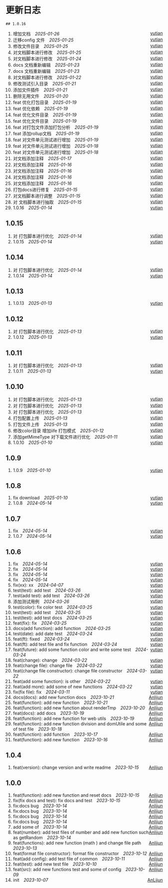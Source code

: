 # 更新日志


    ## 1.0.16
1. <div style="display:flex;justify-content:space-between">
                    <div>
                        <span style="color:var(--vp-c-text-2);margin-right:10px">增加文档</span> 
                        <i style="color:var(--vp-c-text-3)">2025-01-26</i> 
                    </div> 
                    <a href="mailto:nj_yutian@qq.com" class="mail-link">yutian</a> </div>  
 
2. <div style="display:flex;justify-content:space-between">
                    <div>
                        <span style="color:var(--vp-c-text-2);margin-right:10px">迁移config 文件</span> 
                        <i style="color:var(--vp-c-text-3)">2025-01-25</i> 
                    </div> 
                    <a href="mailto:nj_yutian@qq.com" class="mail-link">yutian</a> </div>  
 
3. <div style="display:flex;justify-content:space-between">
                    <div>
                        <span style="color:var(--vp-c-text-2);margin-right:10px">修改文件目录</span> 
                        <i style="color:var(--vp-c-text-3)">2025-01-25</i> 
                    </div> 
                    <a href="mailto:nj_yutian@qq.com" class="mail-link">yutian</a> </div>  
 
4. <div style="display:flex;justify-content:space-between">
                    <div>
                        <span style="color:var(--vp-c-text-2);margin-right:10px">对文档脚本进行修改</span> 
                        <i style="color:var(--vp-c-text-3)">2025-01-25</i> 
                    </div> 
                    <a href="mailto:nj_yutian@qq.com" class="mail-link">yutian</a> </div>  
 
5. <div style="display:flex;justify-content:space-between">
                    <div>
                        <span style="color:var(--vp-c-text-2);margin-right:10px">对文档脚本进行修改</span> 
                        <i style="color:var(--vp-c-text-3)">2025-01-24</i> 
                    </div> 
                    <a href="mailto:nj_yutian@qq.com" class="mail-link">yutian</a> </div>  
 
6. <div style="display:flex;justify-content:space-between">
                    <div>
                        <span style="color:var(--vp-c-text-2);margin-right:10px">docs 文档重新编辑</span> 
                        <i style="color:var(--vp-c-text-3)">2025-01-23</i> 
                    </div> 
                    <a href="mailto:nj_yutian@qq.com" class="mail-link">yutian</a> </div>  
 
7. <div style="display:flex;justify-content:space-between">
                    <div>
                        <span style="color:var(--vp-c-text-2);margin-right:10px">docs 文档重新编辑</span> 
                        <i style="color:var(--vp-c-text-3)">2025-01-23</i> 
                    </div> 
                    <a href="mailto:nj_yutian@qq.com" class="mail-link">yutian</a> </div>  
 
8. <div style="display:flex;justify-content:space-between">
                    <div>
                        <span style="color:var(--vp-c-text-2);margin-right:10px">对文档脚本进行修改</span> 
                        <i style="color:var(--vp-c-text-3)">2025-01-22</i> 
                    </div> 
                    <a href="mailto:nj_yutian@qq.com" class="mail-link">yutian</a> </div>  
 
9. <div style="display:flex;justify-content:space-between">
                    <div>
                        <span style="color:var(--vp-c-text-2);margin-right:10px">修改测试引入目录</span> 
                        <i style="color:var(--vp-c-text-3)">2025-01-21</i> 
                    </div> 
                    <a href="mailto:nj_yutian@qq.com" class="mail-link">yutian</a> </div>  
 
10. <div style="display:flex;justify-content:space-between">
                    <div>
                        <span style="color:var(--vp-c-text-2);margin-right:10px">添加文件插件</span> 
                        <i style="color:var(--vp-c-text-3)">2025-01-21</i> 
                    </div> 
                    <a href="mailto:nj_yutian@qq.com" class="mail-link">yutian</a> </div>  
 
11. <div style="display:flex;justify-content:space-between">
                    <div>
                        <span style="color:var(--vp-c-text-2);margin-right:10px">删除无用文件</span> 
                        <i style="color:var(--vp-c-text-3)">2025-01-20</i> 
                    </div> 
                    <a href="mailto:nj_yutian@qq.com" class="mail-link">yutian</a> </div>  
 
12. <div style="display:flex;justify-content:space-between">
                    <div>
                        <span style="color:var(--vp-c-text-2);margin-right:10px">feat 优化打包目录</span> 
                        <i style="color:var(--vp-c-text-3)">2025-01-19</i> 
                    </div> 
                    <a href="mailto:nj_yutian@qq.com" class="mail-link">yutian</a> </div>  
 
13. <div style="display:flex;justify-content:space-between">
                    <div>
                        <span style="color:var(--vp-c-text-2);margin-right:10px">feat 优化依赖</span> 
                        <i style="color:var(--vp-c-text-3)">2025-01-19</i> 
                    </div> 
                    <a href="mailto:nj_yutian@qq.com" class="mail-link">yutian</a> </div>  
 
14. <div style="display:flex;justify-content:space-between">
                    <div>
                        <span style="color:var(--vp-c-text-2);margin-right:10px">feat 优化文件目录</span> 
                        <i style="color:var(--vp-c-text-3)">2025-01-19</i> 
                    </div> 
                    <a href="mailto:nj_yutian@qq.com" class="mail-link">yutian</a> </div>  
 
15. <div style="display:flex;justify-content:space-between">
                    <div>
                        <span style="color:var(--vp-c-text-2);margin-right:10px">feat 优化文件目录</span> 
                        <i style="color:var(--vp-c-text-3)">2025-01-19</i> 
                    </div> 
                    <a href="mailto:nj_yutian@qq.com" class="mail-link">yutian</a> </div>  
 
16. <div style="display:flex;justify-content:space-between">
                    <div>
                        <span style="color:var(--vp-c-text-2);margin-right:10px">feat 对打包文件添加打包分析</span> 
                        <i style="color:var(--vp-c-text-3)">2025-01-19</i> 
                    </div> 
                    <a href="mailto:nj_yutian@qq.com" class="mail-link">yutian</a> </div>  
 
17. <div style="display:flex;justify-content:space-between">
                    <div>
                        <span style="color:var(--vp-c-text-2);margin-right:10px">feat 添加rollup文档</span> 
                        <i style="color:var(--vp-c-text-3)">2025-01-19</i> 
                    </div> 
                    <a href="mailto:nj_yutian@qq.com" class="mail-link">yutian</a> </div>  
 
18. <div style="display:flex;justify-content:space-between">
                    <div>
                        <span style="color:var(--vp-c-text-2);margin-right:10px">feat 对文件单元测试进行增加</span> 
                        <i style="color:var(--vp-c-text-3)">2025-01-19</i> 
                    </div> 
                    <a href="mailto:nj_yutian@qq.com" class="mail-link">yutian</a> </div>  
 
19. <div style="display:flex;justify-content:space-between">
                    <div>
                        <span style="color:var(--vp-c-text-2);margin-right:10px">feat 对文件单元测试进行增加</span> 
                        <i style="color:var(--vp-c-text-3)">2025-01-18</i> 
                    </div> 
                    <a href="mailto:nj_yutian@qq.com" class="mail-link">yutian</a> </div>  
 
20. <div style="display:flex;justify-content:space-between">
                    <div>
                        <span style="color:var(--vp-c-text-2);margin-right:10px">feat 对文件单元测试进行增加</span> 
                        <i style="color:var(--vp-c-text-3)">2025-01-18</i> 
                    </div> 
                    <a href="mailto:nj_yutian@qq.com" class="mail-link">yutian</a> </div>  
 
21. <div style="display:flex;justify-content:space-between">
                    <div>
                        <span style="color:var(--vp-c-text-2);margin-right:10px">对文档添加注释</span> 
                        <i style="color:var(--vp-c-text-3)">2025-01-17</i> 
                    </div> 
                    <a href="mailto:nj_yutian@qq.com" class="mail-link">yutian</a> </div>  
 
22. <div style="display:flex;justify-content:space-between">
                    <div>
                        <span style="color:var(--vp-c-text-2);margin-right:10px">对文档添加注释</span> 
                        <i style="color:var(--vp-c-text-3)">2025-01-16</i> 
                    </div> 
                    <a href="mailto:nj_yutian@qq.com" class="mail-link">yutian</a> </div>  
 
23. <div style="display:flex;justify-content:space-between">
                    <div>
                        <span style="color:var(--vp-c-text-2);margin-right:10px">对文档添加注释</span> 
                        <i style="color:var(--vp-c-text-3)">2025-01-16</i> 
                    </div> 
                    <a href="mailto:nj_yutian@qq.com" class="mail-link">yutian</a> </div>  
 
24. <div style="display:flex;justify-content:space-between">
                    <div>
                        <span style="color:var(--vp-c-text-2);margin-right:10px">对文档添加注释</span> 
                        <i style="color:var(--vp-c-text-3)">2025-01-16</i> 
                    </div> 
                    <a href="mailto:nj_yutian@qq.com" class="mail-link">yutian</a> </div>  
 
25. <div style="display:flex;justify-content:space-between">
                    <div>
                        <span style="color:var(--vp-c-text-2);margin-right:10px">对文档添加注释</span> 
                        <i style="color:var(--vp-c-text-3)">2025-01-16</i> 
                    </div> 
                    <a href="mailto:nj_yutian@qq.com" class="mail-link">yutian</a> </div>  
 
26. <div style="display:flex;justify-content:space-between">
                    <div>
                        <span style="color:var(--vp-c-text-2);margin-right:10px">打包docs进行修复</span> 
                        <i style="color:var(--vp-c-text-3)">2025-01-15</i> 
                    </div> 
                    <a href="mailto:nj_yutian@qq.com" class="mail-link">yutian</a> </div>  
 
27. <div style="display:flex;justify-content:space-between">
                    <div>
                        <span style="color:var(--vp-c-text-2);margin-right:10px">对文档脚本进行调整</span> 
                        <i style="color:var(--vp-c-text-3)">2025-01-15</i> 
                    </div> 
                    <a href="mailto:nj_yutian@qq.com" class="mail-link">yutian</a> </div>  
 
28. <div style="display:flex;justify-content:space-between">
                    <div>
                        <span style="color:var(--vp-c-text-2);margin-right:10px">对 文档脚本进行抽取</span> 
                        <i style="color:var(--vp-c-text-3)">2025-01-15</i> 
                    </div> 
                    <a href="mailto:nj_yutian@qq.com" class="mail-link">yutian</a> </div>  
 
29. <div style="display:flex;justify-content:space-between">
                    <div>
                        <span style="color:var(--vp-c-text-2);margin-right:10px">1.0.16</span> 
                        <i style="color:var(--vp-c-text-3)">2025-01-14</i> 
                    </div> 
                    <a href="mailto:nj_yutian@qq.com" class="mail-link">yutian</a> </div>  
 
## 1.0.15
1. <div style="display:flex;justify-content:space-between">
                    <div>
                        <span style="color:var(--vp-c-text-2);margin-right:10px">对 打包脚本进行优化</span> 
                        <i style="color:var(--vp-c-text-3)">2025-01-14</i> 
                    </div> 
                    <a href="mailto:nj_yutian@qq.com" class="mail-link">yutian</a> </div>  
 
2. <div style="display:flex;justify-content:space-between">
                    <div>
                        <span style="color:var(--vp-c-text-2);margin-right:10px">1.0.15</span> 
                        <i style="color:var(--vp-c-text-3)">2025-01-14</i> 
                    </div> 
                    <a href="mailto:nj_yutian@qq.com" class="mail-link">yutian</a> </div>  
 
## 1.0.14
1. <div style="display:flex;justify-content:space-between">
                    <div>
                        <span style="color:var(--vp-c-text-2);margin-right:10px">对 打包脚本进行优化</span> 
                        <i style="color:var(--vp-c-text-3)">2025-01-14</i> 
                    </div> 
                    <a href="mailto:nj_yutian@qq.com" class="mail-link">yutian</a> </div>  
 
2. <div style="display:flex;justify-content:space-between">
                    <div>
                        <span style="color:var(--vp-c-text-2);margin-right:10px">1.0.14</span> 
                        <i style="color:var(--vp-c-text-3)">2025-01-14</i> 
                    </div> 
                    <a href="mailto:nj_yutian@qq.com" class="mail-link">yutian</a> </div>  
 
## 1.0.13
1. <div style="display:flex;justify-content:space-between">
                    <div>
                        <span style="color:var(--vp-c-text-2);margin-right:10px">1.0.13</span> 
                        <i style="color:var(--vp-c-text-3)">2025-01-13</i> 
                    </div> 
                    <a href="mailto:nj_yutian@qq.com" class="mail-link">yutian</a> </div>  
 
## 1.0.12
1. <div style="display:flex;justify-content:space-between">
                    <div>
                        <span style="color:var(--vp-c-text-2);margin-right:10px">对 打包脚本进行优化</span> 
                        <i style="color:var(--vp-c-text-3)">2025-01-13</i> 
                    </div> 
                    <a href="mailto:nj_yutian@qq.com" class="mail-link">yutian</a> </div>  
 
2. <div style="display:flex;justify-content:space-between">
                    <div>
                        <span style="color:var(--vp-c-text-2);margin-right:10px">1.0.12</span> 
                        <i style="color:var(--vp-c-text-3)">2025-01-13</i> 
                    </div> 
                    <a href="mailto:nj_yutian@qq.com" class="mail-link">yutian</a> </div>  
 
## 1.0.11
1. <div style="display:flex;justify-content:space-between">
                    <div>
                        <span style="color:var(--vp-c-text-2);margin-right:10px">对 打包脚本进行优化</span> 
                        <i style="color:var(--vp-c-text-3)">2025-01-13</i> 
                    </div> 
                    <a href="mailto:nj_yutian@qq.com" class="mail-link">yutian</a> </div>  
 
2. <div style="display:flex;justify-content:space-between">
                    <div>
                        <span style="color:var(--vp-c-text-2);margin-right:10px">1.0.11</span> 
                        <i style="color:var(--vp-c-text-3)">2025-01-13</i> 
                    </div> 
                    <a href="mailto:nj_yutian@qq.com" class="mail-link">yutian</a> </div>  
 
## 1.0.10
1. <div style="display:flex;justify-content:space-between">
                    <div>
                        <span style="color:var(--vp-c-text-2);margin-right:10px">对 打包脚本进行优化</span> 
                        <i style="color:var(--vp-c-text-3)">2025-01-13</i> 
                    </div> 
                    <a href="mailto:nj_yutian@qq.com" class="mail-link">yutian</a> </div>  
 
2. <div style="display:flex;justify-content:space-between">
                    <div>
                        <span style="color:var(--vp-c-text-2);margin-right:10px">对 打包脚本进行优化</span> 
                        <i style="color:var(--vp-c-text-3)">2025-01-13</i> 
                    </div> 
                    <a href="mailto:nj_yutian@qq.com" class="mail-link">yutian</a> </div>  
 
3. <div style="display:flex;justify-content:space-between">
                    <div>
                        <span style="color:var(--vp-c-text-2);margin-right:10px">对 打包脚本进行优化</span> 
                        <i style="color:var(--vp-c-text-3)">2025-01-13</i> 
                    </div> 
                    <a href="mailto:nj_yutian@qq.com" class="mail-link">yutian</a> </div>  
 
4. <div style="display:flex;justify-content:space-between">
                    <div>
                        <span style="color:var(--vp-c-text-2);margin-right:10px">打包配置上传</span> 
                        <i style="color:var(--vp-c-text-3)">2025-01-13</i> 
                    </div> 
                    <a href="mailto:nj_yutian@qq.com" class="mail-link">yutian</a> </div>  
 
5. <div style="display:flex;justify-content:space-between">
                    <div>
                        <span style="color:var(--vp-c-text-2);margin-right:10px">打包文件上传</span> 
                        <i style="color:var(--vp-c-text-3)">2025-01-13</i> 
                    </div> 
                    <a href="mailto:nj_yutian@qq.com" class="mail-link">yutian</a> </div>  
 
6. <div style="display:flex;justify-content:space-between">
                    <div>
                        <span style="color:var(--vp-c-text-2);margin-right:10px">修改color目录 增加iife 打包模式</span> 
                        <i style="color:var(--vp-c-text-3)">2025-01-12</i> 
                    </div> 
                    <a href="mailto:nj_yutian@qq.com" class="mail-link">yutian</a> </div>  
 
7. <div style="display:flex;justify-content:space-between">
                    <div>
                        <span style="color:var(--vp-c-text-2);margin-right:10px">添加getMimeType 对下载文件进行优化</span> 
                        <i style="color:var(--vp-c-text-3)">2025-01-11</i> 
                    </div> 
                    <a href="mailto:nj_yutian@qq.com" class="mail-link">yutian</a> </div>  
 
8. <div style="display:flex;justify-content:space-between">
                    <div>
                        <span style="color:var(--vp-c-text-2);margin-right:10px">1.0.10</span> 
                        <i style="color:var(--vp-c-text-3)">2025-01-10</i> 
                    </div> 
                    <a href="mailto:nj_yutian@qq.com" class="mail-link">yutian</a> </div>  
 
## 1.0.9
1. <div style="display:flex;justify-content:space-between">
                    <div>
                        <span style="color:var(--vp-c-text-2);margin-right:10px">1.0.9</span> 
                        <i style="color:var(--vp-c-text-3)">2025-01-10</i> 
                    </div> 
                    <a href="mailto:nj_yutian@qq.com" class="mail-link">yutian</a> </div>  
 
## 1.0.8
1. <div style="display:flex;justify-content:space-between">
                    <div>
                        <span style="color:var(--vp-c-text-2);margin-right:10px">fix download</span> 
                        <i style="color:var(--vp-c-text-3)">2025-01-10</i> 
                    </div> 
                    <a href="mailto:nj_yutian@qq.com" class="mail-link">yutian</a> </div>  
 
2. <div style="display:flex;justify-content:space-between">
                    <div>
                        <span style="color:var(--vp-c-text-2);margin-right:10px">1.0.8</span> 
                        <i style="color:var(--vp-c-text-3)">2024-05-14</i> 
                    </div> 
                    <a href="mailto:nj_yutian@qq.com" class="mail-link">yutian</a> </div>  
 
## 1.0.7
1. <div style="display:flex;justify-content:space-between">
                    <div>
                        <span style="color:var(--vp-c-text-2);margin-right:10px">fix</span> 
                        <i style="color:var(--vp-c-text-3)">2024-05-14</i> 
                    </div> 
                    <a href="mailto:nj_yutian@qq.com" class="mail-link">yutian</a> </div>  
 
2. <div style="display:flex;justify-content:space-between">
                    <div>
                        <span style="color:var(--vp-c-text-2);margin-right:10px">1.0.7</span> 
                        <i style="color:var(--vp-c-text-3)">2024-05-14</i> 
                    </div> 
                    <a href="mailto:nj_yutian@qq.com" class="mail-link">yutian</a> </div>  
 
## 1.0.6
1. <div style="display:flex;justify-content:space-between">
                    <div>
                        <span style="color:var(--vp-c-text-2);margin-right:10px">fix</span> 
                        <i style="color:var(--vp-c-text-3)">2024-05-14</i> 
                    </div> 
                    <a href="mailto:nj_yutian@qq.com" class="mail-link">yutian</a> </div>  
 
2. <div style="display:flex;justify-content:space-between">
                    <div>
                        <span style="color:var(--vp-c-text-2);margin-right:10px">fix</span> 
                        <i style="color:var(--vp-c-text-3)">2024-05-14</i> 
                    </div> 
                    <a href="mailto:nj_yutian@qq.com" class="mail-link">yutian</a> </div>  
 
3. <div style="display:flex;justify-content:space-between">
                    <div>
                        <span style="color:var(--vp-c-text-2);margin-right:10px">fix</span> 
                        <i style="color:var(--vp-c-text-3)">2024-05-14</i> 
                    </div> 
                    <a href="mailto:nj_yutian@qq.com" class="mail-link">yutian</a> </div>  
 
4. <div style="display:flex;justify-content:space-between">
                    <div>
                        <span style="color:var(--vp-c-text-2);margin-right:10px">fix</span> 
                        <i style="color:var(--vp-c-text-3)">2024-05-14</i> 
                    </div> 
                    <a href="mailto:nj_yutian@qq.com" class="mail-link">yutian</a> </div>  
 
5. <div style="display:flex;justify-content:space-between">
                    <div>
                        <span style="color:var(--vp-c-text-2);margin-right:10px">fix(xx): xx</span> 
                        <i style="color:var(--vp-c-text-3)">2024-04-07</i> 
                    </div> 
                    <a href="mailto:nj_yutian@qq.com" class="mail-link">yutian</a> </div>  
 
6. <div style="display:flex;justify-content:space-between">
                    <div>
                        <span style="color:var(--vp-c-text-2);margin-right:10px">test(test): add test</span> 
                        <i style="color:var(--vp-c-text-3)">2024-03-26</i> 
                    </div> 
                    <a href="mailto:nj_yutian@qq.com" class="mail-link">yutian</a> </div>  
 
7. <div style="display:flex;justify-content:space-between">
                    <div>
                        <span style="color:var(--vp-c-text-2);margin-right:10px">test(add test): add test</span> 
                        <i style="color:var(--vp-c-text-3)">2024-03-26</i> 
                    </div> 
                    <a href="mailto:nj_yutian@qq.com" class="mail-link">yutian</a> </div>  
 
8. <div style="display:flex;justify-content:space-between">
                    <div>
                        <span style="color:var(--vp-c-text-2);margin-right:10px">添加测试用例</span> 
                        <i style="color:var(--vp-c-text-3)">2024-03-26</i> 
                    </div> 
                    <a href="mailto:nj_yutian@qq.com" class="mail-link">yutian</a> </div>  
 
9. <div style="display:flex;justify-content:space-between">
                    <div>
                        <span style="color:var(--vp-c-text-2);margin-right:10px">test(color): fix color test</span> 
                        <i style="color:var(--vp-c-text-3)">2024-03-25</i> 
                    </div> 
                    <a href="mailto:nj_yutian@qq.com" class="mail-link">yutian</a> </div>  
 
10. <div style="display:flex;justify-content:space-between">
                    <div>
                        <span style="color:var(--vp-c-text-2);margin-right:10px">test(test): add test</span> 
                        <i style="color:var(--vp-c-text-3)">2024-03-25</i> 
                    </div> 
                    <a href="mailto:nj_yutian@qq.com" class="mail-link">yutian</a> </div>  
 
11. <div style="display:flex;justify-content:space-between">
                    <div>
                        <span style="color:var(--vp-c-text-2);margin-right:10px">test(test): add test docs</span> 
                        <i style="color:var(--vp-c-text-3)">2024-03-25</i> 
                    </div> 
                    <a href="mailto:nj_yutian@qq.com" class="mail-link">yutian</a> </div>  
 
12. <div style="display:flex;justify-content:space-between">
                    <div>
                        <span style="color:var(--vp-c-text-2);margin-right:10px">feat(fix): fix</span> 
                        <i style="color:var(--vp-c-text-3)">2024-03-25</i> 
                    </div> 
                    <a href="mailto:nj_yutian@qq.com" class="mail-link">yutian</a> </div>  
 
13. <div style="display:flex;justify-content:space-between">
                    <div>
                        <span style="color:var(--vp-c-text-2);margin-right:10px">docs(add function): add function</span> 
                        <i style="color:var(--vp-c-text-3)">2024-03-25</i> 
                    </div> 
                    <a href="mailto:nj_yutian@qq.com" class="mail-link">yutian</a> </div>  
 
14. <div style="display:flex;justify-content:space-between">
                    <div>
                        <span style="color:var(--vp-c-text-2);margin-right:10px">test(date): add date test</span> 
                        <i style="color:var(--vp-c-text-3)">2024-03-24</i> 
                    </div> 
                    <a href="mailto:nj_yutian@qq.com" class="mail-link">yutian</a> </div>  
 
15. <div style="display:flex;justify-content:space-between">
                    <div>
                        <span style="color:var(--vp-c-text-2);margin-right:10px">feat(ft): fixed</span> 
                        <i style="color:var(--vp-c-text-3)">2024-03-24</i> 
                    </div> 
                    <a href="mailto:nj_yutian@qq.com" class="mail-link">yutian</a> </div>  
 
16. <div style="display:flex;justify-content:space-between">
                    <div>
                        <span style="color:var(--vp-c-text-2);margin-right:10px">feat(ft): add test file and fix function</span> 
                        <i style="color:var(--vp-c-text-3)">2024-03-24</i> 
                    </div> 
                    <a href="mailto:nj_yutian@qq.com" class="mail-link">yutian</a> </div>  
 
17. <div style="display:flex;justify-content:space-between">
                    <div>
                        <span style="color:var(--vp-c-text-2);margin-right:10px">feat(future): add some function  color and write some test</span> 
                        <i style="color:var(--vp-c-text-3)">2024-03-24</i> 
                    </div> 
                    <a href="mailto:nj_yutian@qq.com" class="mail-link">yutian</a> </div>  
 
18. <div style="display:flex;justify-content:space-between">
                    <div>
                        <span style="color:var(--vp-c-text-2);margin-right:10px">feat(change): change</span> 
                        <i style="color:var(--vp-c-text-3)">2024-03-22</i> 
                    </div> 
                    <a href="mailto:nj_yutian@qq.com" class="mail-link">yutian</a> </div>  
 
19. <div style="display:flex;justify-content:space-between">
                    <div>
                        <span style="color:var(--vp-c-text-2);margin-right:10px">feat(change file): change file</span> 
                        <i style="color:var(--vp-c-text-3)">2024-03-22</i> 
                    </div> 
                    <a href="mailto:nj_yutian@qq.com" class="mail-link">yutian</a> </div>  
 
20. <div style="display:flex;justify-content:space-between">
                    <div>
                        <span style="color:var(--vp-c-text-2);margin-right:10px">feat(change file constructor): change file constructor</span> 
                        <i style="color:var(--vp-c-text-3)">2024-03-22</i> 
                    </div> 
                    <a href="mailto:nj_yutian@qq.com" class="mail-link">yutian</a> </div>  
 
21. <div style="display:flex;justify-content:space-between">
                    <div>
                        <span style="color:var(--vp-c-text-2);margin-right:10px">feat(add some function): is other</span> 
                        <i style="color:var(--vp-c-text-3)">2024-03-22</i> 
                    </div> 
                    <a href="mailto:nj_yutian@qq.com" class="mail-link">yutian</a> </div>  
 
22. <div style="display:flex;justify-content:space-between">
                    <div>
                        <span style="color:var(--vp-c-text-2);margin-right:10px">feat(add more): add some of new functions</span> 
                        <i style="color:var(--vp-c-text-3)">2024-03-22</i> 
                    </div> 
                    <a href="mailto:nj_yutian@qq.com" class="mail-link">yutian</a> </div>  
 
23. <div style="display:flex;justify-content:space-between">
                    <div>
                        <span style="color:var(--vp-c-text-2);margin-right:10px">fix(fix file): fix</span> 
                        <i style="color:var(--vp-c-text-3)">2024-03-11</i> 
                    </div> 
                    <a href="mailto:nj_yutian@qq.com" class="mail-link">yutian</a> </div>  
 
24. <div style="display:flex;justify-content:space-between">
                    <div>
                        <span style="color:var(--vp-c-text-2);margin-right:10px">docs(docs): add new function docs</span> 
                        <i style="color:var(--vp-c-text-3)">2023-10-21</i> 
                    </div> 
                    <a href="mailto:nj_yutian@qq.com" class="mail-link">Anlijun</a> </div>  
 
25. <div style="display:flex;justify-content:space-between">
                    <div>
                        <span style="color:var(--vp-c-text-2);margin-right:10px">feat(function): add new function</span> 
                        <i style="color:var(--vp-c-text-3)">2023-10-21</i> 
                    </div> 
                    <a href="mailto:nj_yutian@qq.com" class="mail-link">Anlijun</a> </div>  
 
26. <div style="display:flex;justify-content:space-between">
                    <div>
                        <span style="color:var(--vp-c-text-2);margin-right:10px">feat(function): add new function about renderTmp</span> 
                        <i style="color:var(--vp-c-text-3)">2023-10-20</i> 
                    </div> 
                    <a href="mailto:nj_yutian@qq.com" class="mail-link">Anlijun</a> </div>  
 
27. <div style="display:flex;justify-content:space-between">
                    <div>
                        <span style="color:var(--vp-c-text-2);margin-right:10px">feat(docs): add docs</span> 
                        <i style="color:var(--vp-c-text-3)">2023-10-19</i> 
                    </div> 
                    <a href="mailto:nj_yutian@qq.com" class="mail-link">Anlijun</a> </div>  
 
28. <div style="display:flex;justify-content:space-between">
                    <div>
                        <span style="color:var(--vp-c-text-2);margin-right:10px">feat(function): add new function for web utils</span> 
                        <i style="color:var(--vp-c-text-3)">2023-10-19</i> 
                    </div> 
                    <a href="mailto:nj_yutian@qq.com" class="mail-link">Anlijun</a> </div>  
 
29. <div style="display:flex;justify-content:space-between">
                    <div>
                        <span style="color:var(--vp-c-text-2);margin-right:10px">feat(function): add new function division and domUtile and some of test file</span> 
                        <i style="color:var(--vp-c-text-3)">2023-10-18</i> 
                    </div> 
                    <a href="mailto:nj_yutian@qq.com" class="mail-link">Anlijun</a> </div>  
 
30. <div style="display:flex;justify-content:space-between">
                    <div>
                        <span style="color:var(--vp-c-text-2);margin-right:10px">feat(function): add function</span> 
                        <i style="color:var(--vp-c-text-3)">2023-10-17</i> 
                    </div> 
                    <a href="mailto:nj_yutian@qq.com" class="mail-link">Anlijun</a> </div>  
 
31. <div style="display:flex;justify-content:space-between">
                    <div>
                        <span style="color:var(--vp-c-text-2);margin-right:10px">feat(function): add new function</span> 
                        <i style="color:var(--vp-c-text-3)">2023-10-16</i> 
                    </div> 
                    <a href="mailto:nj_yutian@qq.com" class="mail-link">Anlijun</a> </div>  
 
## 1.0.4
1. <div style="display:flex;justify-content:space-between">
                    <div>
                        <span style="color:var(--vp-c-text-2);margin-right:10px">feat(version): change version and write readme</span> 
                        <i style="color:var(--vp-c-text-3)">2023-10-15</i> 
                    </div> 
                    <a href="mailto:nj_yutian@qq.com" class="mail-link">Anlijun</a> </div>  
 
## 1.0.0
1. <div style="display:flex;justify-content:space-between">
                    <div>
                        <span style="color:var(--vp-c-text-2);margin-right:10px">feat(function): add new function and reset docs</span> 
                        <i style="color:var(--vp-c-text-3)">2023-10-15</i> 
                    </div> 
                    <a href="mailto:nj_yutian@qq.com" class="mail-link">Anlijun</a> </div>  
 
2. <div style="display:flex;justify-content:space-between">
                    <div>
                        <span style="color:var(--vp-c-text-2);margin-right:10px">fix(fix docs and test): fix docs and test</span> 
                        <i style="color:var(--vp-c-text-3)">2023-10-15</i> 
                    </div> 
                    <a href="mailto:nj_yutian@qq.com" class="mail-link">Anlijun</a> </div>  
 
3. <div style="display:flex;justify-content:space-between">
                    <div>
                        <span style="color:var(--vp-c-text-2);margin-right:10px">fix:docs bug</span> 
                        <i style="color:var(--vp-c-text-3)">2023-10-14</i> 
                    </div> 
                    <a href="mailto:nj_yutian@qq.com" class="mail-link">Anlijun</a> </div>  
 
4. <div style="display:flex;justify-content:space-between">
                    <div>
                        <span style="color:var(--vp-c-text-2);margin-right:10px">fix:docs bug</span> 
                        <i style="color:var(--vp-c-text-3)">2023-10-14</i> 
                    </div> 
                    <a href="mailto:nj_yutian@qq.com" class="mail-link">Anlijun</a> </div>  
 
5. <div style="display:flex;justify-content:space-between">
                    <div>
                        <span style="color:var(--vp-c-text-2);margin-right:10px">fix:docs bug</span> 
                        <i style="color:var(--vp-c-text-3)">2023-10-14</i> 
                    </div> 
                    <a href="mailto:nj_yutian@qq.com" class="mail-link">Anlijun</a> </div>  
 
6. <div style="display:flex;justify-content:space-between">
                    <div>
                        <span style="color:var(--vp-c-text-2);margin-right:10px">fix:docs bug</span> 
                        <i style="color:var(--vp-c-text-3)">2023-10-14</i> 
                    </div> 
                    <a href="mailto:nj_yutian@qq.com" class="mail-link">Anlijun</a> </div>  
 
7. <div style="display:flex;justify-content:space-between">
                    <div>
                        <span style="color:var(--vp-c-text-2);margin-right:10px">add some of</span> 
                        <i style="color:var(--vp-c-text-3)">2023-10-14</i> 
                    </div> 
                    <a href="mailto:nj_yutian@qq.com" class="mail-link">Anlijun</a> </div>  
 
8. <div style="display:flex;justify-content:space-between">
                    <div>
                        <span style="color:var(--vp-c-text-2);margin-right:10px">feat(number): add test files of number and add new function such as getRandom</span> 
                        <i style="color:var(--vp-c-text-3)">2023-10-14</i> 
                    </div> 
                    <a href="mailto:nj_yutian@qq.com" class="mail-link">Anlijun</a> </div>  
 
9. <div style="display:flex;justify-content:space-between">
                    <div>
                        <span style="color:var(--vp-c-text-2);margin-right:10px">feat(functions): add new function (math ) and change file path</span> 
                        <i style="color:var(--vp-c-text-3)">2023-10-13</i> 
                    </div> 
                    <a href="mailto:nj_yutian@qq.com" class="mail-link">Anlijun</a> </div>  
 
10. <div style="display:flex;justify-content:space-between">
                    <div>
                        <span style="color:var(--vp-c-text-2);margin-right:10px">feat(format file constructor): format file constructor</span> 
                        <i style="color:var(--vp-c-text-3)">2023-10-12</i> 
                    </div> 
                    <a href="mailto:nj_yutian@qq.com" class="mail-link">Anlijun</a> </div>  
 
11. <div style="display:flex;justify-content:space-between">
                    <div>
                        <span style="color:var(--vp-c-text-2);margin-right:10px">feat(add config): add test file of common</span> 
                        <i style="color:var(--vp-c-text-3)">2023-10-11</i> 
                    </div> 
                    <a href="mailto:nj_yutian@qq.com" class="mail-link">Anlijun</a> </div>  
 
12. <div style="display:flex;justify-content:space-between">
                    <div>
                        <span style="color:var(--vp-c-text-2);margin-right:10px">feat(test): add new test file</span> 
                        <i style="color:var(--vp-c-text-3)">2023-10-10</i> 
                    </div> 
                    <a href="mailto:nj_yutian@qq.com" class="mail-link">Anlijun</a> </div>  
 
13. <div style="display:flex;justify-content:space-between">
                    <div>
                        <span style="color:var(--vp-c-text-2);margin-right:10px">feat(src): add new functions test and some of config</span> 
                        <i style="color:var(--vp-c-text-3)">2023-10-09</i> 
                    </div> 
                    <a href="mailto:nj_yutian@qq.com" class="mail-link">Anlijun</a> </div>  
 
14. <div style="display:flex;justify-content:space-between">
                    <div>
                        <span style="color:var(--vp-c-text-2);margin-right:10px">init</span> 
                        <i style="color:var(--vp-c-text-3)">2023-10-07</i> 
                    </div> 
                    <a href="mailto:nj_yutian@qq.com" class="mail-link">AnLijun</a> </div>  
 
